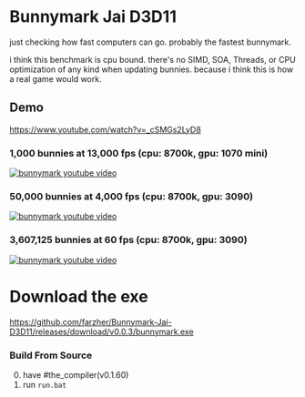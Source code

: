 # Bunnymark Jai D3D11
just checking how fast computers can go. probably the fastest bunnymark.

i think this benchmark is cpu bound. there's no SIMD, SOA, Threads, or CPU optimization of any kind when updating bunnies. because i think this is how a real game would work.


## Demo
https://www.youtube.com/watch?v=_cSMGs2LyD8

### 1,000 bunnies at 13,000 fps (cpu: 8700k, gpu: 1070 mini)
[![bunnymark youtube video](https://github.com/farzher/Bunnymark-Jai-D3D11/assets/1005136/71fec15d-3868-4929-8667-6e04d0e915a5)](https://www.youtube.com/watch?v=_cSMGs2LyD8)

### 50,000 bunnies at 4,000 fps (cpu: 8700k, gpu: 3090)
[![bunnymark youtube video](https://i.imgur.com/QszPnXp.png)](https://www.youtube.com/watch?v=_cSMGs2LyD8)

### 3,607,125 bunnies at 60 fps (cpu: 8700k, gpu: 3090)
[![bunnymark youtube video](https://github.com/farzher/Bunnymark-Jai-D3D11/assets/1005136/13116875-dfc3-49cc-9ad4-6b92720aaf53)](https://www.youtube.com/watch?v=_cSMGs2LyD8)


# Download the exe
https://github.com/farzher/Bunnymark-Jai-D3D11/releases/download/v0.0.3/bunnymark.exe



### Build From Source
0. have #the_compiler(v0.1.60)
1. run `run.bat`
